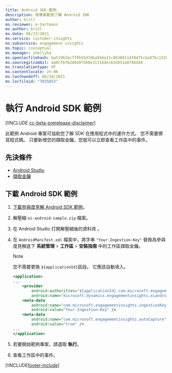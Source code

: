 ```yaml
---
title: Android SDK 範例
description: 用專案範例了解 Android SDK
author: britl
ms.reviewer: m-hartmann
ms.author: britl
ms.date: 06/23/2021
ms.service: customer-insights
ms.subservice: engagement-insights
ms.topic: conceptual
ms.manager: shellyha
ms.openlocfilehash: ba51961bc7f9555d7dba5b6a21c8636011438d75cba87bc132b896841c467a33
ms.sourcegitcommit: aa0cfbf6240a9f560e3131bdec63e051a8786dd4
ms.translationtype: HT
ms.contentlocale: zh-HK
ms.lasthandoff: 08/10/2021
ms.locfileid: "7035853"
---
```

# <a name="run-the-android-sdk-sample"></a>執行 Android SDK 範例

[!INCLUDE [cc-beta-prerelease-disclaimer](includes/cc-beta-prerelease-disclaimer.md)]

此範例 Android 專案可協助您了解 SDK 在應用程式中的運作方式。 您不需要撰寫程式碼。 只要新增您的擷取金鑰，您就可以立即查看工作區中的事件。

## <a name="prerequisites"></a>先決條件

- [Android Studio](https://developer.android.com/studio)
- [擷取金鑰](get-started-android.md)

## <a name="download-the-android-sdk-sample"></a>下載 Android SDK 範例

1. [下載參與度見解 Android SDK 範例](https://download.pi.dynamics.com/sdk/EI-SDKs/ei-android-sample.zip)。
1. 解壓縮 `ei-android-sample.zip` 檔案。
1. 在 Android Studio 打開解壓縮後的資料夾 。
1. 在 `AndroidManifest.xml` 檔案中，將字串 `"Your-Ingestion-Key"` 替換為參與度見解底下 **系統管理** > **工作區** > **安裝指南** 中的工作區擷取金鑰。 

   > [!NOTE]
   > 您不需要更換 `${applicationId}`區段。 它應該自動填入。

   ```xml
   <application>
   ...
       <provider
           android:authorities="${applicationId}.com.microsoft.engagementinsights.eiandroidsdk.AnalyticsContentProvider"
           android:name="microsoft.dynamics.engagementinsights.eiandroidsdk.AnalyticsContentProvider" />
       <meta-data
           android:name="com.microsoft.engagementinsights.ingestionKey"
           android:value="Your-Ingestion-Key" />
       <meta-data
           android:name="com.microsoft.engagementinsights.autoCapture"
           android:value="true" />
   ...
   </application>
   ```

1. 若要開始範例專案，請選取 **執行**。
1. 查看工作區中的事件。


[!INCLUDE[footer-include](../includes/footer-banner.md)]
